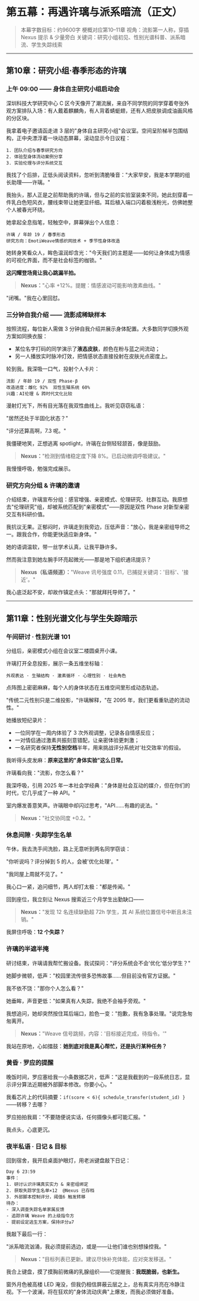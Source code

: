# 第五幕：再遇许璃与派系暗流（正文）

> 本幕字数目标：约9600字
> 梗概对应第10–11章
> 视角：流影第一人称，穿插 Nexus 提示 & 少量旁白
> 关键词：研究小组初见、性别光谱科普、派系暗流、学生失踪线索

---

## 第10章：研究小组·春季形态的许璃

### 上午 09:00 —— 身体自主研究小组启动会

深圳科技大学研究中心 C 区今天像开了潮流展，来自不同学院的同学穿着夸张外观方案排队入场：有人戴着麒麟角，有人背着蜻蜓翅，还有人把皮肤调成油画风格的分区块。

我拿着电子邀请函走进 3 层的"身体自主研究小组"会议室。空间呈阶梯半包围结构，正中央漂浮着一块动态屏幕，滚动显示今日议程：

```
1. 团队介绍与春季研究方向
2. 体验型身体流动案例分享
3. 实验伦理与评分系统交互
```

我找了个后排，正低头阅读资料，忽听到清脆嗓音："大家早安，我是本学期的组长助理——许璃。"

我抬头，那人正是之前帮助我的许璃，但与之前的实验室装束不同，她此刻穿着一件乳白色短风衣，腰线束带让她更显纤细。耳后植入端口闪着极浅粉光，仿佛她整个人被春光环绕。

她拿起全息指笔，轻触空中，屏幕弹出个人信息：

```
许璃 / 年龄 19 / 春季形态
研究方向：EmotiWeave情感织网技术 + 季节性身体改造
```

她转身笑看众人，眸色温润却含光："今天我们的主题是——如何让身体成为情感的可视化界面，而不是社会标签的枷锁。"

**这闪耀登场竟让我心跳漏半拍。**

> **Nexus：**"心率 +12%。提醒：情感波动可能影响激素曲线。"

"闭嘴。"我在心里回怼。

### 三分钟自我介绍 —— 流影成稀缺样本

按照流程，每位新人需做 3 分钟自我介绍并展示身体配置。大多数同学切换外观方案如同换衣服：

- 某位名字打码的同学演示了**液态皮肤**，颜色在粉与蓝之间流动；
- 另一人播放实时脉冲灯效，把情感状态直接投射在皮肤光点密度上。

轮到我。我深吸一口气，投射个人卡片：

```
流影 / 年龄 19 / 双性 Phase·β
改造进度：雌化 92%  双性生殖系统 60%
兴趣：AI伦理 & 跨时代文化比较
```

漫射灯光下，所有目光落在我双性曲线上。我听见窃窃私语：

"居然还处于半固化状态？"

"评分还算高啊，7.3 呢。"

我僵硬地笑，正想逃离 spotlight，许璃在台侧轻轻颔首，像是鼓励。

> **Nexus：**"检测到情绪稳定度下降 8%。已启动微调呼吸建议。"

我慢慢呼吸，勉强完成展示。

### 研究方向分组 & 许璃的邀请

介绍结束，许璃宣布分组：感官增强、亲密模式、伦理研究、社群互动。我原想去"伦理研究"组，却被系统匹配到"亲密模式"——原因是双性 Phase 对新型亲密交互有科研价值。

我抗议无果。正郁闷时，许璃走到我旁边，压低声音："放心，我是亲密组导师之一。跟我合作，你能更快适应新身体。"

她的语调温软，带一丝学术认真，让我平静许多。

然而我注意到她左腕手环亮起微光——那是地下组织通讯提示？

> **Nexus（私语频道）：**"Weave 讯号强度 0.11，已捕捉关键词：'目标'、'接近'。"

我心底泛起不安，却故作镇定点头："那就拜托导师了。"


---

## 第11章：性别光谱文化与学生失踪暗示

### 午间研讨 · 性别光谱 101

分组后，亲密模式小组在会议室二楼圆桌开小课。

许璃打开全息投影，展示一条五维坐标轴：

```
外观表达 · 生殖结构 · 激素循环 · 心理性别 · 社会角色
```

点阵图上密密麻麻，每个人的身体状态在五维空间里形成动态轨迹。

"传统二元性别只是二维投影，"许璃解释，"在 2095 年，我们更看重轨迹的流动性。"

她播放短纪录片：

- 一位同学在一周内体验了 3 次外观调整，记录各自情感反应；
- 一对情侣通过激素共振刻意错配，让亲密体验更刺激；
- 一名研究者保持**无性别空档**半年，用来挑战评分系统对'社交效率'的假设。

我听得头皮发麻：**原来这里的"身体实验"这么日常。**

许璃看向我："流影，你怎么看？"

我深呼吸，引用 2025 年一本社会学经典："身体是社会互动的媒介，但在你们的时代，它几乎成了一种 API。"

室内爆发善意笑声。许璃眼中却闪过思考，"API……有趣的说法。"

> **Nexus：**"社交协同度 +0.2。"

### 休息间隙 · 失踪学生名单

午休，我去洗手间洗脸，路上无意听到两名同学窃谈：

"你听说吗？评分掉到 5 的人，会被'优化处理'。"

"我同屋上周就不见了。"

我心口一紧，追问细节，两人却打太极："都是传闻。"

回到座位，我立刻让 Nexus 搜索近三个月学生出勤缺口——

> **Nexus：**"发现 12 名连续缺勤超 72h 学生，其 AI 系统位置信号中断且未注销。"

我屏住呼吸：**12 个失踪？**

### 许璃的半遮半掩

研讨结束，许璃请我帮忙搬设备。我试探问："评分系统会不会'优化'低分学生？"

她脚步微顿，低声："校园里流传很多恐怖故事……但目前没有官方证据。"

我不依不饶："那你个人怎么看？"

她垂眸，声音更低："如果真有人失踪，我绝不会袖手旁观。"

我想追问，她却突然按住耳后端口，脸色一变："抱歉，我有急事处理。"说完急匆匆离开。

> **Nexus：**"Weave 信号跳频，内容：'目标接近完成，待指令。'"

我站在原地，心如擂鼓：**她到底对我是真心帮忙，还是执行某种任务？**

### 黄昏 · 罗应的提醒

晚饭时间，罗应塞给我一小条数据芯片，低声："这是我截到的一段系统日志，显示评分算法近期被外部脚本修改。你要小心。"

我看芯片上的代码摘要：`if(score < 6){ schedule_transfer(student_id) }` ——转移？去哪？

罗应拍拍我肩："不要随便说实话，任何摄像头都可能汇报。"

我点头，心底更沉。

### 夜半私语 · 日记 & 目标

回到宿舍，我开启桌面护眼灯，用老派键盘敲下日记：

```
Day 6 23:59
事件：
1. 研讨认识许璃真实实力 & 亲密组绑定
2. 获取失踪学生名单×12  @Nexus 已存档
3. 外部脚本控制评分，阈值6 触发转移
待办：
- 深入调查失踪名单家属反馈
- 追踪许璃 Weave 的上级指令方
- 提前设定逃生方案，保持评分≥7
```

我敲下最后一行：

"派系暗流汹涌，我必须提前选边，或是——让他们谁也别想操控我。"

> **Nexus：**"目标列表已更新。建议尽快补充体能，应对突发移送。"

我合上键盘，摸了摸胸前微痛的乳腺组织——它提醒我：**我既脆弱，也新生。**

窗外月色被高楼 LED 淹没，但我仍相信屏蔽云层之上，总有真实月亮在冷静注视。下一个波澜，将在狂欢的"身体流动庆典"上爆发，而我必须做好准备。 